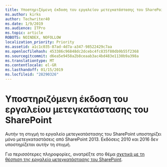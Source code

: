 ```yaml
---
title: Υποστηριζόμενη έκδοση του εργαλείου μετεγκατάστασης του SharePoint
ms.author: kirks
author: Techwriter40
ms.date: 1/9/2019
ms.audience: ITPro
ms.topic: article
ROBOTS: NOINDEX, NOFOLLOW
localization_priority: Priority
ms.assetid: a1c1c035-87ad-4d7a-a347-98522429c7aa
ms.openlocfilehash: 453386c96848dc2dcebc4fc835f80db9b55f2368
ms.sourcegitcommit: d6ea5e9458a2b8ceaab3ac4bd483e1130b9a398a
ms.translationtype: MT
ms.contentlocale: el-GR
ms.lasthandoff: 01/15/2019
ms.locfileid: "28290326"
---
```

# <a name="supported-version-of-the-sharepoint-migration-tool"></a>Υποστηριζόμενη έκδοση του εργαλείου μετεγκατάστασης του SharePoint

Αυτήν τη στιγμή το εργαλείο μετεγκατάστασης του SharePoint υποστηρίζει μόνο μετεγκαταστάσεις από SharePoint 2013. Εκδόσεις 2010 και 2016 δεν υποστηρίζεται αυτήν τη στιγμή.
  
Για περισσότερες πληροφορίες, ανατρέξτε στο θέμα [σχετικά με τη θέσπιση της εργαλείο μετεγκατάστασης του SharePoint](https://go.microsoft.com/fwlink/?linkid=2044765&amp;clcid=0x409).
  

